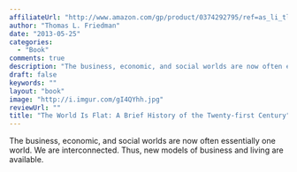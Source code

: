 ```yaml
---
affiliateUrl: "http://www.amazon.com/gp/product/0374292795/ref=as_li_tl?ie=UTF8&camp=1789&creative=390957&creativeASIN=0374292795&linkCode=as2&tag=jaktre-20&linkId=HXI5LYTACYZECR2W"
author: "Thomas L. Friedman"
date: "2013-05-25"
categories:
  - "Book"
comments: true
description: "The business, economic, and social worlds are now often essentially one world.  We are interconnected.  Thus, new models of business and living are av"
draft: false
keywords: ""
layout: "book"
image: "http://i.imgur.com/gI4QYhh.jpg"
reviewUrl: ""
title: "The World Is Flat: A Brief History of the Twenty-first Century"
---
```


The business, economic, and social worlds are now often essentially one world.  We are interconnected.  Thus, new models of business and living are available.
